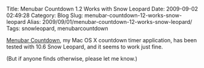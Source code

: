 Title: Menubar Countdown 1.2 Works with Snow Leopard
Date: 2009-09-02 02:49:28
Category: Blog
Slug: menubar-countdown-12-works-snow-leopard
Alias: 2009/09/01/menubar-countdown-12-works-snow-leopard/
Tags: snowleopard, menubarcountdown


[Menubar Countdown](http://capablehands.net/menubarcountdown), my Mac OS X countdown timer application, has been tested with 10.6 Snow Leopard, and it seems to work just fine.

(But if anyone finds otherwise, please let me know.)
